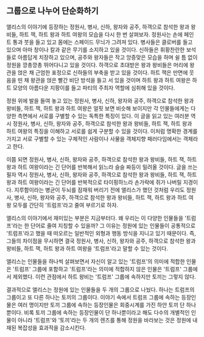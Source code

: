 ## 그룹으로 나누어 단순화하기
앨리스의 이야기에 등장하는 정원사, 병사, 신하, 왕자와 공주, 하객으로 참석한 왕과 왕비들, 하트 잭, 하트 왕과 하트 여왕의 모습을 다시 한 번 살펴보자. 정원사는 손에 페인트 통과 붓을 들고 있고 몸에는 스페이드 무늬가 그려져 있다. 병사들은 클로버를 들고 있으며 아마 창이나 칼과 같은 무기를 소지하고 있을 것이다. 신하들은 휘황찬란한 보석들로 아름답게 치장하고 있으며, 공주와 왕자들은 작고 앙증맞은 모습을 하며 쉴 틈 없이 정원을 깡총깡총 뛰어다니고 있을 것이다. 하객으로 초대받은 왕과 왕비들은 머리에 왕관을 얹은 채 근엄한 표정으로 신하들의 부축을 받고 있을 것이다. 하트 잭은 만면에 웃음을 띤 채 왕관을 얹은 빨간 비단 방석을 들고 서 있을 것이며 하트 왕과 하트 여왕은 하트 모양의 아름다운 지팡이를 들고 파티의 주최자 역할에 심취해 있을 것이다.

정원 위에 발을 들여 놓고 있는 정원사, 병사, 신하, 왕자와 공주, 하객으로 참석한 왕과 왕비들, 하트 잭, 하트 왕과 하트 여왕은 얼핏 보면 비슷해 보이지만 각 인물들에게는 다양한 측면에서 서로를 구별할 수 있는 독특한 특징이 있다. 이 글을 읽고 있는 여러분 역시 정원사, 병사, 신하, 왕자와 공주, 하객으로 참석한 왕과 왕비들, 하트 잭, 하트 왕과 하트 여왕의 특징을 이해하고 서로를 쉽게 구분할 수 있을 것이다. 이처럼 명확한 경계를 가지고 서로 구별할 수 있는 구체적인 사람이나 사물을 객체지향 패러다임에서는 객체라고 한다.

이쯤 되면 정원사, 병사, 신하, 왕자와 공주, 하객으로 참석한 왕과 왕비들, 하트 잭, 하트 왕과 하트 여왕이라는 긴 단어를 반복해서 읽느라 슬슬 짜등이 밀려올 것이다. 글을 쓰는 필자 역시 정원사, 병사, 신하, 왕자와 공주, 하객으로 참석한 왕과 왕비들, 하트 잭, 하트 왕과 하트 여왕이라는 긴 단어를 반복적으로 타이핑하느라 손가락에 쥐가 나버릴 지경이다. 지루함이라는 병균이 두뇌를 잠재워 버리기 전에 앨리스가 했던 것처럼 우리도 정원사, 병사, 신하, 왕자와 공주, 하객으로 참석한 왕과 왕비들, 하트 잭, 하트 왕과 하트 여왕 모두를 간단히 '트럼프'라고 줄여 부르기로 하자.

앨리스의 이야기에서 재미있는 부분은 지금부터다. 왜 우리는 이 다양한 인물들을 '트럼프'라는 한 단어로 줄여 지칭할 수 있을까? 그 이유는 정원에 있는 인물들이 공통적으로 '트럼프'라고 했을 때 떠오르는 일반적인 외형과 행동 방식을 지니고 있기 때문이다. 즉, 그들의 차이점을 무시하면 결국 정원사, 병사, 신하, 왕자와 공주, 하객으로 참석한 왕과 왕비들, 하트 잭, 하트 왕과 하트 여왕을 '트럼프'라고 말할 수 있는 것이다.

앨리스는 인물들을 하나씩 살펴보면서 자신이 알고 있는 '트럼프'의 의미에 적합한 인물은 '트럼프' 그룹에 포함하고 '트럼프'라는 의미에 적합하지 않은 인물은 '트럼프' 그룹에서 제외했다. 이런 관점에서 하트 왕비는 '트럼프' 그룹에 속하지만 토끼는 그렇지 않다.

결과적으로 앨리스는 정원에 있는 인물들을 두 개의 그룹으로 나눴다. 하나는 트럼프의 그룹이고 또 다른 하나는 토끼의 그룹이다. 이야기 속에서 트럼프 그룹에 속하는 등장인물은 여러 명이지만 토끼 그룹에 속하는 등장인물은 회중시계를 가진 하얀 토끼 단 하나뿐이다. 비록 토끼 그룹에 속하는 등장인물이 단 하나뿐이라고 해도 다수의 개별적인 인물이 아니라 '트럼프'와 '토끼'라는 두 개의 렌즈를 통해 정원을 바라보는 것은 정원에 내재된 복잡성을 효과적을 감소시킨다.